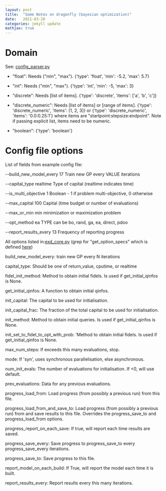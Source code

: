 ```yaml
---
layout: post
title:  "Some Notes on dragonfly (bayesian optimization)"
date:   2021-03-20
categories: jekyll update
mathjax: true
---
```


# Domain

See: [config_parser.py](https://github.com/dragonfly/dragonfly/blob/master/dragonfly/parse/config_parser.py#L137)

* "float": Needs ("min", "max"). {'type': 'float', 'min': -5.2, 'max': 5.7}

* "int": Needs ("min", "max"). {'type': 'int', 'min': -5, 'max': 3}

* "discrete": Needs [list of items]. {'type': 'discrete', 'items': ['a', 'b', 'c']}

* "discrete_numeric": Needs [list of items] or [range of items]. {'type': 'discrete_numeric', 'items': [1, 2, 3]} or {'type': 'discrete_numeric', 'items': '0.0:0.25:1'} where items are "startpoint:stepsize:endpoint". Note if passing explicit list, items need to be numeric.

* "boolean": {'type': 'boolean'}


# Config file options


List of fields from example config file:

--build_new_model_every 17
Train new GP every VALUE iterations

--capital_type realtime
Type of capital (realtime indicates time)

--is_multi_objective 1
Boolean - 1 if problem multi-objective, 0 otherwise

--max_capital 100
Capital (time budget or number of evaluations)

--max_or_min min
minimization or maximization problem

--opt_method ea
TYPE can be bo, rand, ga, ea, direct, pdoo

--report_results_every 13
Frequency of reporting progress

All options listed in:[exd_core.py](https://github.com/dragonfly/dragonfly/blob/master/dragonfly/exd/exd_core.py#L25) (grep for "get_option_specs" which is defined [here](https://github.com/dragonfly/dragonfly/blob/master/dragonfly/utils/option_handler.py#L24))

build_new_model_every: train new GP every N iterations

capital_type: Should be one of return_value, cputime, or realtime

fidel_init_method: Method to obtain initial fidels. Is used if get_initial_qinfos is None.

get_initial_qinfos: A function to obtain initial qinfos.

init_capital: The capital to be used for initialisation.

init_capital_frac: The fraction of the total capital to be used for initialisation.

init_method: Method to obtain initial queries. Is used if get_initial_qinfos is None.

init_set_to_fidel_to_opt_with_prob: 'Method to obtain initial fidels. Is used if get_initial_qinfos is None.

max_num_steps: If exceeds this many evaluations, stop.

mode: If 'syn', uses synchronous parallelisation, else asynchronous.

num_init_evals: The number of evaluations for initialisation. If <0, will use default.

prev_evaluations: Data for any previous evaluations.

progress_load_from: Load progress (from possibly a previous run) from this file.

progress_load_from_and_save_to: Load progress (from possibly a previous run) from and save results to this file. Overrides the progress_save_to and progress_load_from options.

progress_report_on_each_save: If true, will report each time results are saved.

progress_save_every: Save progress to progress_save_to every progress_save_every iterations.

progress_save_to: Save progress to this file.

report_model_on_each_build: If True, will report the model each time it is built.

report_results_every: Report results every this many iterations.

